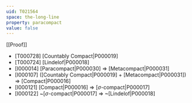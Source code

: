 ```yaml
---
uid: T021564
space: the-long-line
property: paracompact
value: false
---
```

[[Proof]]

* [T000728] [Countably Compact|P000019]
* [T000724] [Lindelof|P000018]
* [I000014] [Paracompact|P000030] => [Metacompact|P000031]
* [I000107] ([Countably Compact|P000019] + [Metacompact|P000031]) => [Compact|P000016]
* [I000121] [Compact|P000016] => [$\sigma$-compact|P000017]
* [I000122] ~[$\sigma$-compact|P000017] => ~[Lindelof|P000018]

